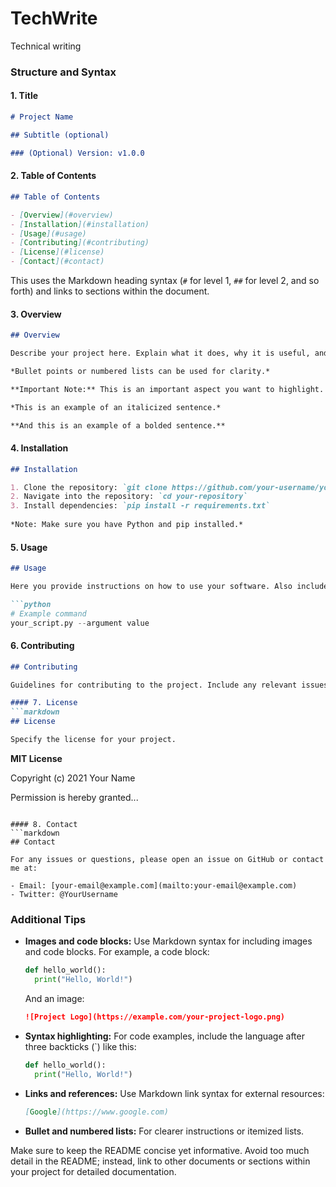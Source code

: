 # TechWrite
Technical writing

### Structure and Syntax

#### 1. Title
```markdown
# Project Name

## Subtitle (optional)

### (Optional) Version: v1.0.0
```

#### 2. Table of Contents
```markdown
## Table of Contents

- [Overview](#overview)
- [Installation](#installation)
- [Usage](#usage)
- [Contributing](#contributing)
- [License](#license)
- [Contact](#contact)
```

  This uses the Markdown heading syntax (`#` for level 1, `##` for level 2, and so forth) and links to sections within the document.

#### 3. Overview
```markdown
## Overview

Describe your project here. Explain what it does, why it is useful, and any other information that provides context.

*Bullet points or numbered lists can be used for clarity.*

**Important Note:** This is an important aspect you want to highlight.

*This is an example of an italicized sentence.*

**And this is an example of a bolded sentence.**

```

#### 4. Installation
```markdown
## Installation

1. Clone the repository: `git clone https://github.com/your-username/your-repository.git`
2. Navigate into the repository: `cd your-repository`
3. Install dependencies: `pip install -r requirements.txt`
  
*Note: Make sure you have Python and pip installed.*
```

#### 5. Usage
```markdown
## Usage

Here you provide instructions on how to use your software. Also include any command line examples or API usage instructions.

```python
# Example command
your_script.py --argument value
```

#### 6. Contributing
```markdown
## Contributing

Guidelines for contributing to the project. Include any relevant issues, pull request instructions, and code of conduct.

#### 7. License
```markdown
## License

Specify the license for your project.

```
**MIT License**

Copyright (c) 2021 Your Name

Permission is hereby granted...
```

#### 8. Contact
```markdown
## Contact

For any issues or questions, please open an issue on GitHub or contact me at:

- Email: [your-email@example.com](mailto:your-email@example.com)
- Twitter: @YourUsername
```

### Additional Tips
- **Images and code blocks:** Use Markdown syntax for including images and code blocks. For example, a code block:
  ```python
  def hello_world():
    print("Hello, World!")
  ```

  And an image:
  ```markdown
  ![Project Logo](https://example.com/your-project-logo.png)
  ```
- **Syntax highlighting:** For code examples, include the language after three backticks (`) like this:
  ```python
  def hello_world():
    print("Hello, World!")
  ```
- **Links and references:** Use Markdown link syntax for external resources:
  ```markdown
  [Google](https://www.google.com)
  ```
- **Bullet and numbered lists:** For clearer instructions or itemized lists.

Make sure to keep the README concise yet informative. Avoid too much detail in the README; instead, link to other documents or sections within your project for detailed documentation.

